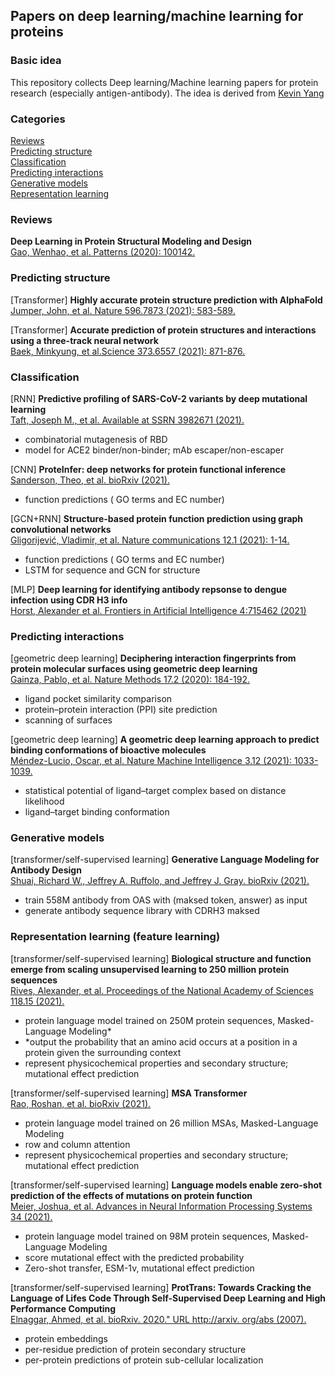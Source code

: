 ## Papers on deep learning/machine learning for proteins

### Basic idea

This repository collects Deep learning/Machine learning papers for protein research (especially antigen-antibody). The idea is derived from [Kevin Yang](https://github.com/yangkky/Machine-learning-for-proteins)

### Categories

[Reviews](#reviews)   
[Predicting structure](#predicting-structure)   
[Classification](#classification-and-annotation)    
[Predicting interactions](#predicting-interactions)   
[Generative models](#generative-models)   
[Representation learning](#representation-learning)    

### Reviews

**Deep Learning in Protein Structural Modeling and Design**     
[Gao, Wenhao, et al. Patterns (2020): 100142.](https://doi.org/10.1016/j.patter.2020.100142)

### Predicting structure
[Transformer]
**Highly accurate protein structure prediction with AlphaFold**   
[Jumper, John, et al. Nature 596.7873 (2021): 583-589.](https://doi.org/10.1038/s41586-021-03819-2)

[Transformer]
**Accurate prediction of protein structures and interactions using a three-track neural network**   
[Baek, Minkyung, et al.Science 373.6557 (2021): 871-876.](https://doi.org/10.1126/science.abj8754)

### Classification
[RNN]
**Predictive profiling of SARS-CoV-2 variants by deep mutational learning**   
[Taft, Joseph M., et al. Available at SSRN 3982671 (2021).](https://doi.org/10.1101/2021.12.07.471580)   
- combinatorial mutagenesis of RBD
- model for ACE2 binder/non-binder; mAb escaper/non-escaper

[CNN]
**ProteInfer: deep networks for protein functional inference**   
[Sanderson, Theo, et al. bioRxiv (2021).](https://doi.org/10.1101/2021.09.20.461077)   
- function predictions ( GO terms and EC number)

[GCN+RNN]
**Structure-based protein function prediction using graph convolutional networks**   
[Gligorijević, Vladimir, et al. Nature communications 12.1 (2021): 1-14.](https://doi.org/10.1038/s41467-021-23303-9)   
- function predictions ( GO terms and EC number)
- LSTM for sequence and GCN for structure

[MLP]
**Deep learning for identifying antibody repsonse to dengue infection using CDR H3 info**   
[Horst, Alexander et al. Frontiers in Artificial Intelligence 4:715462 (2021)](https://doi.org/10.3389/frai.2021.715462)

### Predicting interactions
[geometric deep learning]
**Deciphering interaction fingerprints from protein molecular surfaces using geometric deep learning**   
[Gainza, Pablo, et al. Nature Methods 17.2 (2020): 184-192.](https://doi.org/10.1038/s41592-019-0666-6)   
- ligand pocket similarity comparison
- protein–protein interaction (PPI) site prediction
- scanning of surfaces

[geometric deep learning]
**A geometric deep learning approach to predict binding conformations of bioactive molecules**   
[Méndez-Lucio, Oscar, et al. Nature Machine Intelligence 3.12 (2021): 1033-1039.](https://doi.org/10.1038/s42256-021-00409-9)   
- statistical potential of ligand–target complex based on distance likelihood
- ligand–target binding conformation

### Generative models
[transformer/self-supervised learning]
**Generative Language Modeling for Antibody Design**   
[Shuai, Richard W., Jeffrey A. Ruffolo, and Jeffrey J. Gray. bioRxiv (2021).](https://doi.org/10.1101/2021.12.13.472419)   
- train 558M antibody from OAS with (maksed token, answer) as input
- generate antibody sequence library with CDRH3 maksed

### Representation learning (feature learning)
[transformer/self-supervised learning]
**Biological structure and function emerge from scaling unsupervised learning to 250 million protein sequences**   
[Rives, Alexander, et al. Proceedings of the National Academy of Sciences 118.15 (2021).](https://doi.org/10.1073/pnas.2016239118)
- protein language model trained on 250M protein sequences, Masked-Language Modeling*
- *output the probability that an amino acid occurs at a position in a protein given the surrounding context
- represent physicochemical properties and secondary structure; mutational effect prediction

[transformer/self-supervised learning]
**MSA Transformer**   
[Rao, Roshan, et al. bioRxiv (2021).](https://doi.org/10.1101/2021.02.12.430858)
- protein language model trained on 26 million MSAs, Masked-Language Modeling
- row and column attention
- represent physicochemical properties and secondary structure; mutational effect prediction

[transformer/self-supervised learning]
**Language models enable zero-shot prediction of the effects of mutations on protein function**   
[Meier, Joshua, et al. Advances in Neural Information Processing Systems 34 (2021).](https://doi.org/10.1101/2021.07.09.450648)
- protein language model trained on 98M protein sequences, Masked-Language Modeling
- score mutational effect with the predicted probability
- Zero-shot transfer, ESM-1v, mutational effect prediction

[transformer/self-supervised learning]
**ProtTrans: Towards Cracking the Language of Lifes Code Through Self-Supervised Deep Learning and High Performance Computing**   
[Elnaggar, Ahmed, et al. bioRxiv. 2020." URL http://arxiv. org/abs (2007).](https://github.com/agemagician/ProtTrans)
- protein embeddings
- per-residue prediction of protein secondary structure
- per-protein predictions of protein sub-cellular localization
